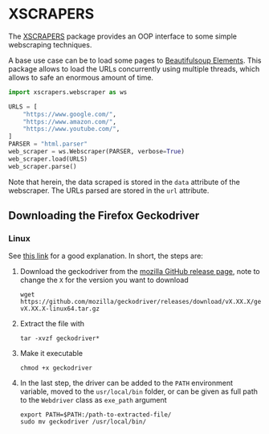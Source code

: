 # XSCRAPERS

The [XSCRAPERS](https://github.com/juliandwain/webscrapers) package provides an OOP interface to some simple webscraping techniques.

A base use case can be to load some pages to [Beautifulsoup Elements](https://www.crummy.com/software/BeautifulSoup/bs4/doc/).
This package allows to load the URLs concurrently using multiple threads, which allows to safe an enormous amount of time.

```python
import xscrapers.webscraper as ws

URLS = [
    "https://www.google.com/",
    "https://www.amazon.com/",
    "https://www.youtube.com/",
]
PARSER = "html.parser"
web_scraper = ws.Webscraper(PARSER, verbose=True)
web_scraper.load(URLS)
web_scraper.parse()

```

Note that herein, the data scraped is stored in the `data` attribute of the webscraper.
The URLs parsed are stored in the `url` attribute.

## Downloading the Firefox Geckodriver

### Linux

See [this link](https://askubuntu.com/questions/870530/how-to-install-geckodriver-in-ubuntu) for a good explanation.
In short, the steps are:

1. Download the geckodriver from the [mozilla GitHub release page](https://github.com/mozilla/geckodriver/releases), note to change the `X` for the version you want to download

    ```properties
    wget https://github.com/mozilla/geckodriver/releases/download/vX.XX.X/geckodriver-vX.XX.X-linux64.tar.gz
    ```

2. Extract the file with

    ```properties
    tar -xvzf geckodriver*
    ```

3. Make it executable

    ```properties
    chmod +x geckodriver
    ```

4. In the last step, the driver can be added to the `PATH` environment variable, moved to the `usr/local/bin` folder, or can be given as full path to the `Webdriver` class as `exe_path` argument

    ```properties
    export PATH=$PATH:/path-to-extracted-file/
    sudo mv geckodriver /usr/local/bin/
    ```
